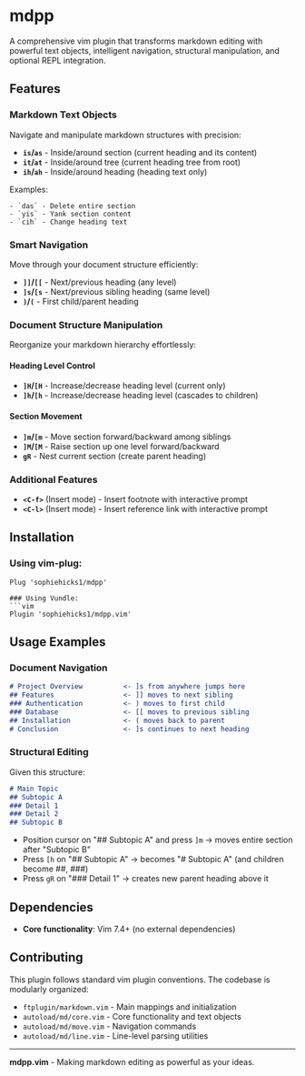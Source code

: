 # mdpp

A comprehensive vim plugin that transforms markdown editing with powerful text objects, intelligent navigation, structural manipulation, and optional REPL integration.

## Features

### Markdown Text Objects

Navigate and manipulate markdown structures with precision:

- **`is`/`as`** - Inside/around section (current heading and its content)
- **`it`/`at`** - Inside/around tree (current heading tree from root)  
- **`ih`/`ah`** - Inside/around heading (heading text only)

Examples:
```
- `das` - Delete entire section
- `yis` - Yank section content  
- `cih` - Change heading text
```

### Smart Navigation

Move through your document structure efficiently:

- **`]]`/`[[`** - Next/previous heading (any level)
- **`]s`/`[s`** - Next/previous sibling heading (same level)
- **`)`/`(`** - First child/parent heading

### Document Structure Manipulation

Reorganize your markdown hierarchy effortlessly:

#### Heading Level Control
- **`]H`/`[H`** - Increase/decrease heading level (current only)
- **`]h`/`[h`** - Increase/decrease heading level (cascades to children)

#### Section Movement  
- **`]m`/`[m`** - Move section forward/backward among siblings
- **`]M`/`[M`** - Raise section up one level forward/backward
- **`gR`** - Nest current section (create parent heading)

### Additional Features

- **`<C-f>`** (Insert mode) - Insert footnote with interactive prompt
- **`<C-l>`** (Insert mode) - Insert reference link with interactive prompt

## Installation

### Using vim-plug:
```vim
Plug 'sophiehicks1/mdpp'

### Using Vundle:
```vim
Plugin 'sophiehicks1/mdpp.vim'
```

## Usage Examples

### Document Navigation
```markdown
# Project Overview          <- ]s from anywhere jumps here
## Features                 <- ]] moves to next sibling  
### Authentication          <- ) moves to first child
### Database                <- [[ moves to previous sibling
## Installation             <- ( moves back to parent
# Conclusion                <- ]s continues to next heading
```

### Structural Editing
Given this structure:
```markdown
# Main Topic
## Subtopic A
### Detail 1
### Detail 2  
## Subtopic B
```

- Position cursor on "## Subtopic A" and press `]m` → moves entire section after "Subtopic B"
- Press `[h` on "## Subtopic A" → becomes "# Subtopic A" (and children become ##, ###)
- Press `gR` on "### Detail 1" → creates new parent heading above it

## Dependencies

- **Core functionality**: Vim 7.4+ (no external dependencies)

## Contributing

This plugin follows standard vim plugin conventions. The codebase is modularly organized:

- `ftplugin/markdown.vim` - Main mappings and initialization
- `autoload/md/core.vim` - Core functionality and text objects  
- `autoload/md/move.vim` - Navigation commands
- `autoload/md/line.vim` - Line-level parsing utilities

---

**mdpp.vim** - Making markdown editing as powerful as your ideas.

[test]: https://test.com

[^asdf]: This is better
